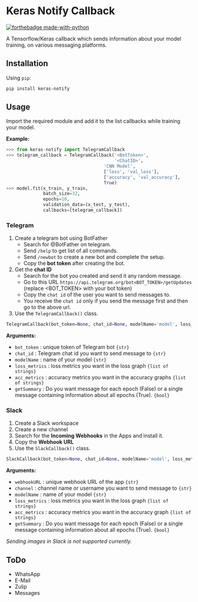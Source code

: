 # Keras Notify Callback

[![forthebadge made-with-python](http://ForTheBadge.com/images/badges/made-with-python.svg)](https://www.python.org/)




A Tensorflow/Keras callback which sends information about your model training, on various messaging platforms.

## Installation

Using `pip`:

```bash
pip install keras-notify
```

## Usage

Import the required module and add it to the list callbacks while training your model.

**Example:**

```python
>>> from keras-notify import TelegramCallback
>>> telegram_callback = TelegramCallback('<BotToken>',
                                         '<ChatID>',
	                                 'CNN Model',
	                                 ['loss', 'val_loss'],
	                                 ['accuracy', 'val_accuracy'],
	                                 True)
>>> model.fit(x_train, y_train,
              batch_size=32,
              epochs=10,
              validation_data=(x_test, y_test),
              callbacks=[telegram_callback])
```

### Telegram

1. Create a telegram bot using BotFather
	* Search for @BotFather on telegram.
	* Send `/help` to get list of all commands.
	* Send `/newbot` to create a new bot and complete the setup.
	* Copy the **bot token** after creating the bot.
2. Get the **chat ID**
	* Search for the bot you created and send it any random message.
	* Go to this URL `https://api.telegram.org/bot<BOT_TOKEN>/getUpdates` (replace <BOT_TOKEN> with your bot token)
	* Copy the `chat id` of the user you want to send messages to.
	* You receive the `chat id` only if you send the message first and then go to the above url.
3. Use the `TelegramCallback()` class.

```python
TelegramCallback(bot_token=None, chat_id=None, modelName='model', loss_metrics=['loss'], acc_metrics=[], getSummary=False):
```

**Arguments:**

* `bot_token` : unique token of Telegram bot `{str}`
* `chat_id` : Telegram chat id you want to send message to `{str}`
* `modelName` : name of your model `{str}`
* `loss_metrics` : loss metrics you want in the loss graph `{list of strings}`
* `acc_metrics` : accuracy metrics you want in the accuracy graphs `{list of strings}`
* `getSummary` : Do you want message for each epoch (False) or a single message containing information about all epochs (True). `{bool}`

### Slack

1. Create a Slack workspace
2. Create a new channel
3. Search for the **Incoming Webhooks** in the Apps and install it.
4. Copy the **Webhook URL**
5. Use the `SlackCallback()` class.

```python
SlackCallback(bot_token=None, chat_id=None, modelName='model', loss_metrics=['loss'], acc_metrics=[], getSummary=False):
```

**Arguments:**

* `webhookURL` : unique webhook URL of the app `{str}`
* `channel` :  channel name or username you want to send message to `{str}`
* `modelName` : name of your model `{str}`
* `loss_metrics` : loss metrics you want in the loss graph `{list of strings}`
* `acc_metrics` : accuracy metrics you want in the accuracy graph `{list of strings}`
* `getSummary` : Do you want message for each epoch (False) or a single message containing information about all epochs (True). `{bool}`

*Sending images in Slack is not supported currently.*

## ToDo

* WhatsApp
* E-Mail
* Zulip
* Messages

